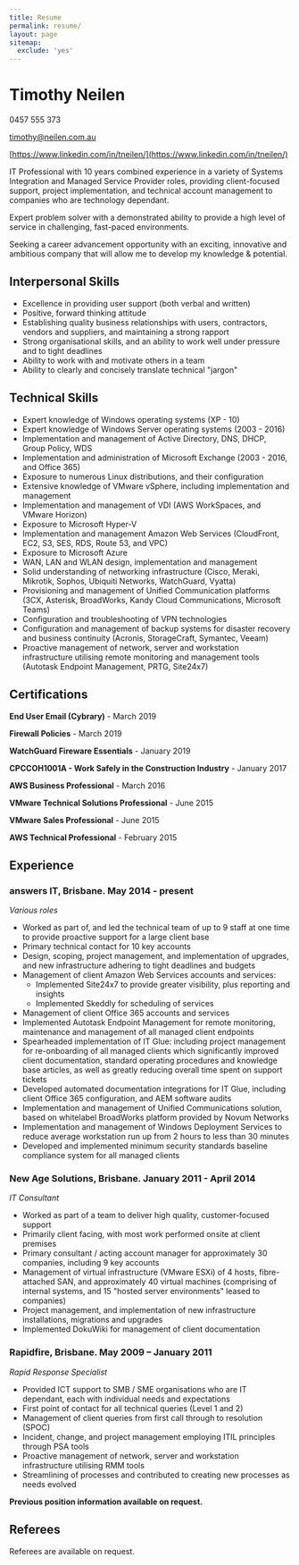 ```yaml
---
title: Resume
permalink: resume/
layout: page
sitemap:
  exclude: 'yes'
---
```

# Timothy Neilen

0457 555 373

timothy@neilen.com.au

[https://www.linkedin.com/in/tneilen/](https://www.linkedin.com/in/tneilen/)

IT Professional with 10 years combined experience in a variety of Systems Integration and Managed Service Provider roles, providing client-focused support, project implementation, and technical account management to companies who are technology dependant.

Expert problem solver with a demonstrated ability to provide a high level of service in challenging, fast-paced environments.

Seeking a career advancement opportunity with an exciting, innovative and ambitious company that will allow me to develop my knowledge & potential.

## Interpersonal Skills

* Excellence in providing user support (both verbal and written)
* Positive, forward thinking attitude
* Establishing quality business relationships with users, contractors, vendors and suppliers, and maintaining a strong rapport
* Strong organisational skills, and an ability to work well under pressure and to tight deadlines
* Ability to work with and motivate others in a team
* Ability to clearly and concisely translate technical "jargon"

## Technical Skills

* Expert knowledge of Windows operating systems (XP - 10)
* Expert knowledge of Windows Server operating systems (2003 - 2016)
* Implementation and management of Active Directory, DNS, DHCP, Group Policy, WDS
* Implementation and administration of Microsoft Exchange (2003 - 2016, and Office 365)
* Exposure to numerous Linux distributions, and their configuration
* Extensive knowledge of VMware vSphere, including implementation and management
* Implementation and management of VDI (AWS WorkSpaces, and VMware Horizon)
* Exposure to Microsoft Hyper-V
* Implementation and management Amazon Web Services (CloudFront, EC2, S3, SES, RDS, Route 53, and VPC)
* Exposure to Microsoft Azure
* WAN, LAN and WLAN design, implementation and management
* Solid understanding of networking infrastructure (Cisco, Meraki, Mikrotik, Sophos, Ubiquiti Networks, WatchGuard, Vyatta)
* Provisioning and management of Unified Communication platforms (3CX, Asterisk, BroadWorks, Kandy Cloud Communications, Microsoft Teams)
* Configuration and troubleshooting of VPN technologies
* Configuration and management of backup systems for disaster recovery and business continuity (Acronis, StorageCraft, Symantec, Veeam)
* Proactive management of network, server and workstation infrastructure utilising remote monitoring and management tools (Autotask Endpoint Management, PRTG, Site24x7)

## Certifications

**End User Email (Cybrary)** - March 2019

**Firewall Policies** - March 2019

**WatchGuard Fireware Essentials** - January 2019

**CPCCOH1001A - Work Safely in the Construction Industry** - January 2017

**AWS Business Professional** - March 2016

**VMware Technical Solutions Professional** - June 2015

**VMware Sales Professional** -  June 2015

**AWS Technical Professional** - February 2015

## Experience

### answers IT, Brisbane. May 2014 - present

*Various roles*

* Worked as part of, and led the technical team of up to 9 staff at one time to provide proactive support for a large client base
* Primary technical contact for 10 key accounts
* Design, scoping, project management, and implementation of upgrades, and new infrastructure adhering to tight deadlines and budgets
* Management of client Amazon Web Services accounts and services:
  * Implemented Site24x7 to provide greater visibility, plus reporting and insights
  * Implemented Skeddly for scheduling of services
* Management of client Office 365 accounts and services
* Implemented Autotask Endpoint Management for remote monitoring, maintenance and management of all managed client endpoints
* Spearheaded implementation of IT Glue: including project management for re-onboarding of all managed clients which significantly improved client documentation, standard operating procedures and knowledge base articles, as well as greatly reducing overall time spent on support tickets
* Developed automated documentation integrations for IT Glue, including client Office 365 configuration, and AEM software audits
* Implementation and management of Unified Communications solution, based on whitelabel BroadWorks platform provided by Novum Networks
* Implementation and management of Windows Deployment Services to reduce average workstation run up from 2 hours to less than 30 minutes
* Developed and implemented minimum security standards baseline compliance system for all managed clients

### New Age Solutions, Brisbane. January 2011 - April 2014

*IT Consultant*

* Worked as part of a team to deliver high quality, customer-focused support
* Primarily client facing, with most work performed onsite at client premises
* Primary consultant / acting account manager for approximately 30 companies, including 9 key accounts
* Management of virtual infrastructure (VMware ESXi) of 4 hosts, fibre-attached SAN, and   approximately 40 virtual machines (comprising of internal systems, and 15 "hosted server    environments" leased to companies)
* Project management, and implementation of new infrastructure installations, migrations and upgrades
* Implemented DokuWiki for management of client documentation

### Rapidfire, Brisbane. May 2009 – January 2011

*Rapid Response Specialist*

* Provided ICT support to SMB / SME organisations who are IT dependant, each with individual needs and expectations
* First point of contact for all technical queries (Level 1 and 2)
* Management of client queries from first call through to resolution (SPOC)
* Incident, change, and project management employing ITIL principles through PSA tools
* Proactive management of network, server and workstation infrastructure utilising RMM tools
* Streamlining of processes and contributed to creating new processes as needs evolved

**Previous position information available on request.**

## Referees

Referees are available on request.